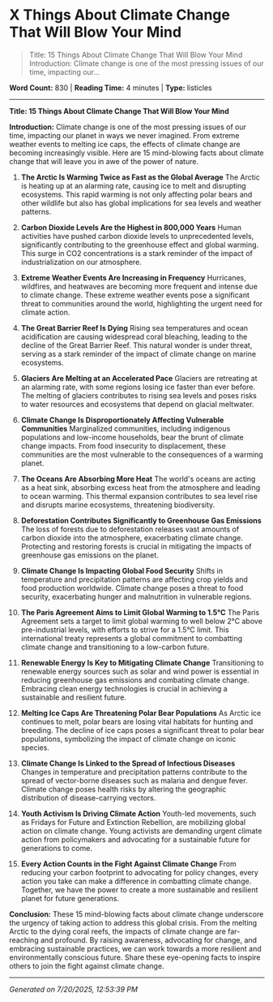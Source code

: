 # X Things About Climate Change That Will Blow Your Mind

> Title: 15 Things About Climate Change That Will Blow Your Mind Introduction: Climate change is one of the most pressing issues of our time, impacting our...

**Word Count:** 830 | **Reading Time:** 4 minutes | **Type:** listicles

---

**Title: 15 Things About Climate Change That Will Blow Your Mind**

**Introduction:**
Climate change is one of the most pressing issues of our time, impacting our planet in ways we never imagined. From extreme weather events to melting ice caps, the effects of climate change are becoming increasingly visible. Here are 15 mind-blowing facts about climate change that will leave you in awe of the power of nature.

1. **The Arctic Is Warming Twice as Fast as the Global Average**
 The Arctic is heating up at an alarming rate, causing ice to melt and disrupting ecosystems. This rapid warming is not only affecting polar bears and other wildlife but also has global implications for sea levels and weather patterns.

2. **Carbon Dioxide Levels Are the Highest in 800,000 Years**
 Human activities have pushed carbon dioxide levels to unprecedented levels, significantly contributing to the greenhouse effect and global warming. This surge in CO2 concentrations is a stark reminder of the impact of industrialization on our atmosphere.

3. **Extreme Weather Events Are Increasing in Frequency**
 Hurricanes, wildfires, and heatwaves are becoming more frequent and intense due to climate change. These extreme weather events pose a significant threat to communities around the world, highlighting the urgent need for climate action.

4. **The Great Barrier Reef Is Dying**
 Rising sea temperatures and ocean acidification are causing widespread coral bleaching, leading to the decline of the Great Barrier Reef. This natural wonder is under threat, serving as a stark reminder of the impact of climate change on marine ecosystems.

5. **Glaciers Are Melting at an Accelerated Pace**
 Glaciers are retreating at an alarming rate, with some regions losing ice faster than ever before. The melting of glaciers contributes to rising sea levels and poses risks to water resources and ecosystems that depend on glacial meltwater.

6. **Climate Change Is Disproportionately Affecting Vulnerable Communities**
 Marginalized communities, including indigenous populations and low-income households, bear the brunt of climate change impacts. From food insecurity to displacement, these communities are the most vulnerable to the consequences of a warming planet.

7. **The Oceans Are Absorbing More Heat**
 The world's oceans are acting as a heat sink, absorbing excess heat from the atmosphere and leading to ocean warming. This thermal expansion contributes to sea level rise and disrupts marine ecosystems, threatening biodiversity.

8. **Deforestation Contributes Significantly to Greenhouse Gas Emissions**
 The loss of forests due to deforestation releases vast amounts of carbon dioxide into the atmosphere, exacerbating climate change. Protecting and restoring forests is crucial in mitigating the impacts of greenhouse gas emissions on the planet.

9. **Climate Change Is Impacting Global Food Security**
 Shifts in temperature and precipitation patterns are affecting crop yields and food production worldwide. Climate change poses a threat to food security, exacerbating hunger and malnutrition in vulnerable regions.

10. **The Paris Agreement Aims to Limit Global Warming to 1.5°C**
 The Paris Agreement sets a target to limit global warming to well below 2°C above pre-industrial levels, with efforts to strive for a 1.5°C limit. This international treaty represents a global commitment to combatting climate change and transitioning to a low-carbon future.

11. **Renewable Energy Is Key to Mitigating Climate Change**
 Transitioning to renewable energy sources such as solar and wind power is essential in reducing greenhouse gas emissions and combating climate change. Embracing clean energy technologies is crucial in achieving a sustainable and resilient future.

12. **Melting Ice Caps Are Threatening Polar Bear Populations**
 As Arctic ice continues to melt, polar bears are losing vital habitats for hunting and breeding. The decline of ice caps poses a significant threat to polar bear populations, symbolizing the impact of climate change on iconic species.

13. **Climate Change Is Linked to the Spread of Infectious Diseases**
 Changes in temperature and precipitation patterns contribute to the spread of vector-borne diseases such as malaria and dengue fever. Climate change poses health risks by altering the geographic distribution of disease-carrying vectors.

14. **Youth Activism Is Driving Climate Action**
 Youth-led movements, such as Fridays for Future and Extinction Rebellion, are mobilizing global action on climate change. Young activists are demanding urgent climate action from policymakers and advocating for a sustainable future for generations to come.

15. **Every Action Counts in the Fight Against Climate Change**
 From reducing your carbon footprint to advocating for policy changes, every action you take can make a difference in combatting climate change. Together, we have the power to create a more sustainable and resilient planet for future generations.

**Conclusion:**
These 15 mind-blowing facts about climate change underscore the urgency of taking action to address this global crisis. From the melting Arctic to the dying coral reefs, the impacts of climate change are far-reaching and profound. By raising awareness, advocating for change, and embracing sustainable practices, we can work towards a more resilient and environmentally conscious future. Share these eye-opening facts to inspire others to join the fight against climate change.

---

*Generated on 7/20/2025, 12:53:39 PM*
